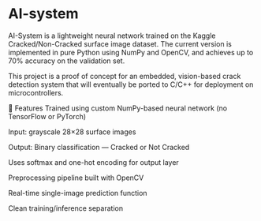 # AI-system

AI-System is a lightweight neural network trained on the Kaggle Cracked/Non-Cracked surface image dataset. The current version is implemented in pure Python using NumPy and OpenCV, and achieves up to 70% accuracy on the validation set.

This project is a proof of concept for an embedded, vision-based crack detection system that will eventually be ported to C/C++ for deployment on microcontrollers.

🚀 Features
Trained using custom NumPy-based neural network (no TensorFlow or PyTorch)

Input: grayscale 28×28 surface images

Output: Binary classification — Cracked or Not Cracked

Uses softmax and one-hot encoding for output layer

Preprocessing pipeline built with OpenCV

Real-time single-image prediction function

Clean training/inference separation
